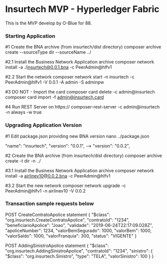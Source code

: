 # Insurtech MVP - Hyperledger Fabric  

This is the MVP develop by O-Blue for 88.  

### Starting Application  

#1 Create the BNA archive (from insurtech/dist directory)
composer archive create  --sourceType dir --sourceName ../

#2.1 Install the Business Network Application archive
composer network install -a ./insurtech@0.0.1.bna -c PeerAdmin@hlfv1

#2.2 Start the network
composer network start -n insurtech -c PeerAdmin@hlfv1 -V 0.0.1 -A admin -S adminpw

#3 DO NOT - Import the card
composer card delete -c admin@insurtech
composer card import -f admin@insurtech.card

#4 Run REST Server on https://
composer-rest-server -c admin@insurtech -n always -w true

### Upgrading Application Version

#1 Edit package.json providing new BNA version
nano ../package.json

"name": "insurtech",
"version": "0.0.1", --> "version": "0.0.2",

#2 Create the BNA archive (from insurtech/dist directory)
composer archive create -t dir -n ../

#3.1 Install the Business Network Application archive
composer network install -a airlinev10@0.0.2.bna -c PeerAdmin@hlfv1

#3.2 Start the new network
composer network upgrade -c PeerAdmin@hlfv1 -n airlinev10 -V 0.0.2

### Transaction sample requests below

POST CreateContratoApolice statement
{
  "$class": "org.insurtech.CreateContratoApolice",
  "contratoId": "1234",
  "beneficiarioApolice": "Joao",
  "validade": "2019-06-24T22:17:09.028Z",
  "apoliceNumber": 1234,
  "valorBemSegurado": 1000,
  "valorBem": 1000,
  "valorSaldo": 1000,
  "valorFranquia": 300,
  "status": "VIGENTE"
} 

POST AddingSinistroApolice statement
{
  "$class": "org.insurtech.AddingSinistroApolice",
  "contratoId": "1234",
  "sinistro": {
    "$class": "org.insurtech.Sinistro",
    "type": "TELA",
    "valorSinistro": 100
  }
}